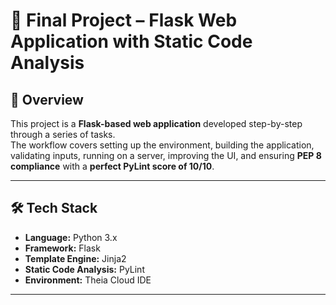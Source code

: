 # 🌟 Final Project – Flask Web Application with Static Code Analysis

## 📖 Overview
This project is a **Flask-based web application** developed step-by-step through a series of tasks.  
The workflow covers setting up the environment, building the application, validating inputs, running on a server, improving the UI, and ensuring **PEP 8 compliance** with a **perfect PyLint score of 10/10**.

---

## 🛠 Tech Stack
- **Language:** Python 3.x  
- **Framework:** Flask  
- **Template Engine:** Jinja2  
- **Static Code Analysis:** PyLint  
- **Environment:** Theia Cloud IDE

---

